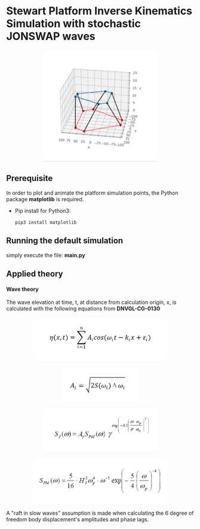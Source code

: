 # Stewart Platform Inverse Kinematics Simulation with stochastic JONSWAP waves

<p align="center">
    <img src="misc/gifs/platform_animate.gif" width="300" height="300" />
</p>

## Prerequisite
In order to plot and animate the platform simulation points, the Python package **matplotlib** is required.

* Pip install for Python3:

      pip3 install matplotlib

## Running the default simulation

simply execute the file: **main.py**

## Applied theory

#### Wave theory
The wave elevation at time, t, at distance from calculation origin, x, is calculated with the following equations
from **DNVGL-CG-0130**

<p align="center">
    <img src="misc/figures/eq_1.PNG" />
</p>
<p align="center">
    <img src="misc/figures/eq_2.PNG" />
</p>
<p align="center">
    <img src="misc/figures/eq_3.PNG" />
</p>
<p align="center">
    <img src="misc/figures/eq_4.PNG" />
</p>

A "raft in slow waves" assumption is made when calculating the 6 degree of freedom body
displacement's amplitudes and phase lags. 

